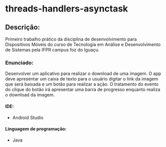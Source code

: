 # threads-handlers-asynctask

## Descrição:

Primeiro trabalho prático da disciplina de desenvolvimento para Dispositivos Móveis do curso de Tecnologia em Análise e Desenvolvimento de Sistemas pela IFPR campus foz do Iguaçu.

### Enunciado:

Desenvolver um aplicativo para realizar o download de uma imagem. O app deve apresentar um caixa de texto para o usuário digitar o link da imagem que será baixada e um botão para realizar a ação. O tratamento do evento do clique do botão irá apresentar uma barra de progresso enquanto realiza o download da imagem.

#### IDE:
- Android Studio

#### Linguagem de programação:
- Java
